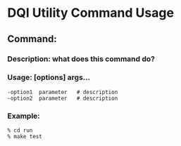 # DQI Utility Command Usage

## Command: <command>
### Description: what does this command do?
### Usage: <command> [options] args...

	-option1  parameter   # description
	-option2  parameter   # description

### Example:

	% cd run
	% make test

